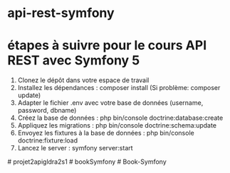 # api-rest-symfony

# étapes à suivre pour le cours API REST avec Symfony 5
<ol>
<li> Clonez le dépôt dans votre espace de travail</li>
<li> Installez les dépendances : composer install (Si problème: composer update)<br>
<li> Adapter le fichier .env avec votre base de données (username, password, dbname)</li>
<li> Créez la base de données : php bin/console doctrine:database:create</li>
<li> Appliquez les migrations : php bin/console doctrine:schema:update</li>
<li> Envoyez les fixtures à la base de données : php bin/console doctrine:fixture:load</li>
<li> Lancez le server : symfony server:start</li>
</ol># projet2apigldra2s1
# bookSymfony
# Book-Symfony
